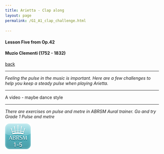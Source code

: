 ```yaml
---
title: Arietta - Clap along
layout: page
permalink: /G1_A1_clap_challenge.html

---
```



#### Lesson Five from Op.42

#### Muzio Clementi (1752 - 1832)

[back](G1_A1_pathway2)

***

*Feeling the pulse in the music is important. Here are a few challenges to help you keep a steady pulse when playing Arietta.*

***

A video - maybe dance style

***

*There are exercises on pulse and metre in ABRSM Aural trainer. Go and try Grade 1 Pulse and metre*

[![PPPlogo](https://raw.githubusercontent.com/Stuartbriner/portland/gh-pages/images/ATsmalllogo.png)](https://itunes.apple.com/gb/app/abrsm-aural-trainer-grades-1-5/id491907493?mt=8)